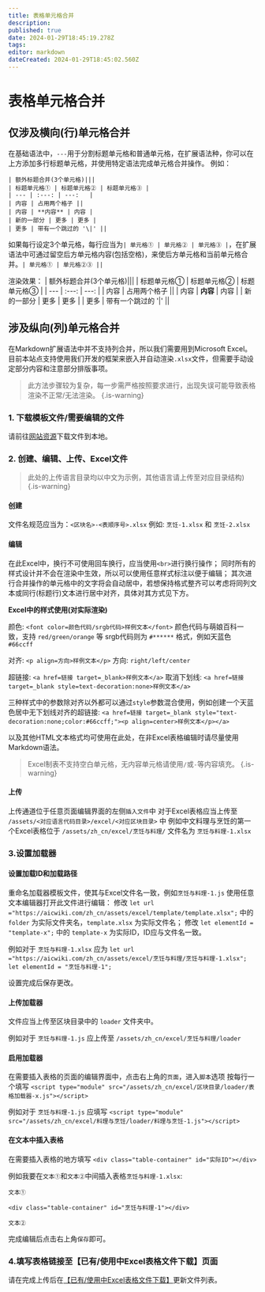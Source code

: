 ```yaml
---
title: 表格单元格合并
description: 
published: true
date: 2024-01-29T18:45:19.278Z
tags: 
editor: markdown
dateCreated: 2024-01-29T18:45:02.560Z
---
```


# 表格单元格合并

## 仅涉及横向(行)单元格合并

在基础语法中，`---`用于分割标题单元格和普通单元格，在扩展语法种，你可以在上方添加多行标题单元格，并使用特定语法完成单元格合并操作。
例如：

```
| 额外标题合并(3个单元格)|||
| 标题单元格① | 标题单元格② | 标题单元格③ |
| --- | :---: | ---:   |
| 内容 | 占用两个格子 ||
| 内容 | **内容** | 内容 |
| 新的一部分 | 更多 | 更多 |
| 更多 | 带有一个跳过的 '\|' ||
```
如果每行设定3个单元格，每行应当为`| 单元格① | 单元格② | 单元格③ |`，在扩展语法中可通过留空后方单元格内容(包括空格)，来使后方单元格和当前单元格合并。`| 单元格① | 单元格②③ ||`

渲染效果：
| 额外标题合并(3个单元格)|||
| 标题单元格① | 标题单元格② | 标题单元格③ |
| --- | :---: | ---:   |
| 内容 | 占用两个格子 ||
| 内容 | **内容** | 内容 |
| 新的一部分 | 更多 | 更多 |
| 更多 | 带有一个跳过的 '\|' ||

## 涉及纵向(列)单元格合并

在Markdown扩展语法中并不支持列合并，所以我们需要用到Microsoft Excel。
目前本站点支持使用我们开发的框架来嵌入并自动渲染`.xlsx`文件，但需要手动设定部分内容和注意部分排版事项。

> 此方法步骤较为复杂，每一步需严格按照要求进行，出现失误可能导致表格渲染不正常/无法渲染。
{.is-warning}

### 1. 下载模板文件/需要编辑的文件

请前往[网站资源](/zh/useful-resource)下载文件到本地。

### 2. 创建、编辑、上传、Excel文件
> 此处的上传语言目录均以中文为示例，其他语言请上传至对应目录结构)
{.is-warning}

#### 创建

文件名规范应当为：`<区块名>-<表顺序号>.xlsx`
例如: `烹饪-1.xlsx` 和 `烹饪-2.xlsx`

#### 编辑

在此Excel中，换行不可使用回车换行，应当使用`<br>`进行换行操作；
同时所有的样式设计并不会在渲染中生效，所以可以使用任意样式标注以便于编辑；
其次进行合并操作的单元格中的文字将会自动居中，若想保持格式整齐可以考虑将同列文本或同行(标题行)文本进行居中对齐，具体对其方式见下方。

**Excel中的样式使用(对实际渲染)**

颜色: `<font color=颜色代码/srgb代码>样例文本</font>`
颜色代码与萌娘百科一致，支持 `red/green/orange` 等
srgb代码则为 `#******` 格式，例如天蓝色 `#66ccff`

对齐: `<p align=方向>样例文本</p>`
方向: `right/left/center`

超链接: `<a href=链接 target=_blank>样例文本</a>`
取消下划线: `<a href=链接 target=_blank style=text-decoration:none>样例文本</a>`

三种样式中的参数除对齐以外都可以通过`style`参数混合使用，例如创建一个天蓝色居中无下划线对齐的超链接:
`<a href=链接 target=_blank style="text-decoration:none;color:#66ccff;"><p align=center>样例文本</p></a>`

以及其他HTML文本格式均可使用在此处，在非Excel表格编辑时请尽量使用Markdown语法。

> Excel制表不支持空白单元格，无内容单元格请使用`/`或`-`等内容填充。
{.is-warning}

#### 上传

上传通道位于任意页面编辑界面的左侧`插入文件`中
对于Excel表格应当上传至 `/assets/<对应语言代码目录>/excel/<对应区块目录>` 中
例如中文料理与烹饪的第一个Excel表格位于
`/assets/zh_cn/excel/烹饪与料理/`
文件名为 ``烹饪与料理-1.xlsx``

### 3.设置加载器

#### 设置加载ID和加载路径

重命名加载器模板文件，使其与Excel文件名一致，例如`烹饪与料理-1.js`
使用任意文本编辑器打开此文件进行编辑：
修改 `let url ="https://aicwiki.com/zh_cn/assets/excel/template/template.xlsx";`
中的 `folder` 为实际文件夹名，`template.xlsx` 为实际文件名；
修改 `let elementId = "template-x";` 中的 `template-x` 为实际ID，ID应与文件名一致。

例如对于 `烹饪与料理-1.xlsx` 应为
`let url ="https://aicwiki.com/zh_cn/assets/excel/烹饪与料理/烹饪与料理-1.xlsx";`
`let elementId = "烹饪与料理-1";`

设置完成后保存更改。

#### 上传加载器

文件应当上传至区块目录中的 `loader` 文件夹中。

例如对于 `烹饪与料理-1.js` 应上传至
`/assets/zh_cn/excel/烹饪与料理/loader`

#### 启用加载器

在需要插入表格的页面的编辑界面中，点击右上角的`页面`，进入`脚本`选项
按每行一个填写
`<script type="module" src="/assets/zh_cn/excel/区块目录/loader/表格加载器-x.js"></script>`

例如对于 `烹饪与料理-1.js` 应填写
`<script type="module" src="/assets/zh_cn/excel/料理与烹饪/loader/料理与烹饪-1.js"></script>`

#### 在文本中插入表格

在需要插入表格的地方填写
`<div class="table-container" id="实际ID"></div>`

例如我要在`文本①`和`文本②`中间插入表格`烹饪与料理-1.xlsx`:
```
文本①

<div class="table-container" id="烹饪与料理-1"></div>

文本②
```

完成编辑后点击右上角`保存`即可。

### 4.填写表格链接至【已有/使用中Excel表格文件下载】页面

请在完成上传后在[【已有/使用中Excel表格文件下载】](/zh/useful-resource/exist-excel)更新文件列表。